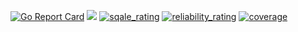 [![Go Report Card](https://goreportcard.com/badge/github.com/Ulbora/UlboraCmsAdmin)](https://goreportcard.com/report/github.com/Ulbora/UlboraCmsAdmin)
[![](https://img.shields.io/docker/build/mariobehling/loklak.svg)](https://hub.docker.com/r/ulboralabs/apigateway/builds/)
[![sqale_rating](https://sonarcloud.io/api/project_badges/measure?project=UlboraCmsAdmin&metric=sqale_rating)](https://sonarcloud.io/dashboard?id=UlboraCmsAdmin)
[![reliability_rating](https://sonarcloud.io/api/project_badges/measure?project=UlboraCmsAdmin&metric=reliability_rating)](https://sonarcloud.io/dashboard?id=UlboraCmsAdmin)
[![coverage](https://sonarcloud.io/api/project_badges/measure?project=UlboraCmsAdmin&metric=coverage)](https://sonarcloud.io/dashboard?id=UlboraCmsAdmin)

